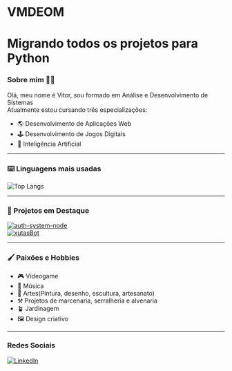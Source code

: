 # VMDEOM

# Migrando todos os projetos para Python
 
### Sobre mim 🧔🏻
Olá, meu nome é Vitor, sou formado em Análise e Desenvolvimento de Sistemas\
Atualmente estou cursando três especializações:

- 🌎 Desenvolvimento de Aplicações Web
- 🕹️ Desenvolvimento de Jogos Digitais
- 🧠 Inteligência Artificial

---
### ⌨️ Linguagens mais usadas
![Top Langs](https://github-readme-stats-git-masterrstaa-rickstaa.vercel.app/api/top-langs/?username=vmdeom&bg_color=000&border_color=30A3DC&title_color=E94D5F&text_color=FFF)

---
### 📌 Projetos em Destaque

[![auth-system-node](https://github-readme-stats.vercel.app/api/pin/?username=vmdeom&repo=auth-system-node)](https://github.com/vmdeom/auth-system-node)\
[![xutasBot](https://github-readme-stats.vercel.app/api/pin/?username=vmdeom&repo=xutasBot)](https://github.com/vmdeom/xutasBot)

---
### 🖌️ Paixões e Hobbies

- 🎮 Vídeogame
- 🎼 Música
- 🎨 Artes(Pintura, desenho, escultura, artesanato)
- ⚒️ Projetos de marcenaria, serralheria e alvenaria
- 🪴 Jardinagem
- 🖼️ Design criativo

---
### Redes Sociais
[![LinkedIn](https://img.shields.io/badge/LinkedIn-0077B5?style=for-the-badge&logo=linkedin&logoColor=white)](https://www.linkedin.com/in/vitor-mourão-81b666280//)
